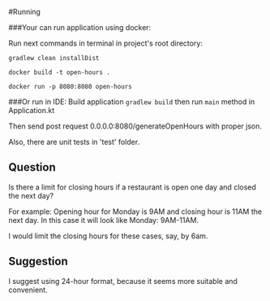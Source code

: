 #Running

###Your can run application using docker:

Run next commands in terminal in project's root directory:

`gradlew clean installDist`

`docker build -t open-hours .`

`docker run -p 8080:8080 open-hours`

###Or run in IDE:
Build application `gradlew build` then run `main` method in Application.kt

Then send post request 0.0.0.0:8080/generateOpenHours with proper json.

Also, there are unit tests in 'test' folder.

## Question
Is there a limit for closing hours if a restaurant is open one day and 
closed the next day?

For example:
Opening hour for Monday is 9AM and closing hour is 11AM the next day.
In this case it will look like
Monday: 9AM-11AM.

I would limit the closing hours for these cases, say, by 6am.  

## Suggestion
I suggest using 24-hour format, because it seems more suitable and convenient.